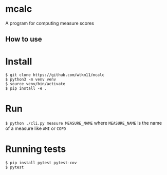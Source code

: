# mcalc

A program for computing measure scores

## How to use

# Install
```
$ git clone https://github.com/wtkm11/mcalc
$ python3 -m venv venv
$ source venv/bin/activate
$ pip install -e .
```

# Run
`$ python ./cli.py measure MEASURE_NAME` where `MEASURE_NAME` is the name of a
measure like `AMI` or `COPD`


# Running tests
```
$ pip install pytest pytest-cov
$ pytest
```
